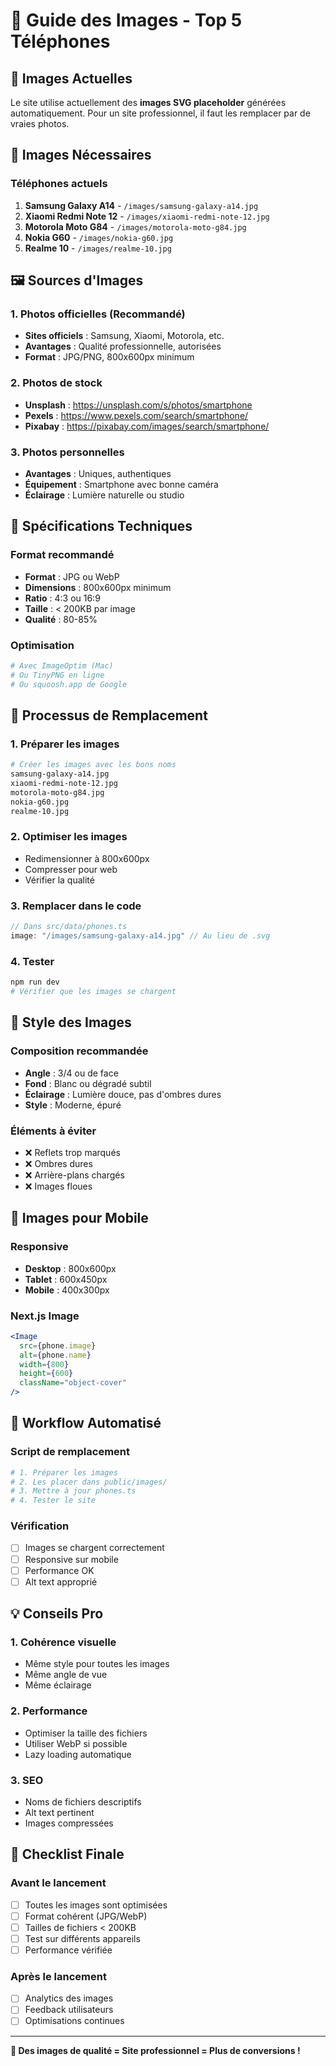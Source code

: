# 📸 Guide des Images - Top 5 Téléphones

## 🎯 Images Actuelles

Le site utilise actuellement des **images SVG placeholder** générées automatiquement. Pour un site professionnel, il faut les remplacer par de vraies photos.

## 📱 Images Nécessaires

### Téléphones actuels
1. **Samsung Galaxy A14** - `/images/samsung-galaxy-a14.jpg`
2. **Xiaomi Redmi Note 12** - `/images/xiaomi-redmi-note-12.jpg`
3. **Motorola Moto G84** - `/images/motorola-moto-g84.jpg`
4. **Nokia G60** - `/images/nokia-g60.jpg`
5. **Realme 10** - `/images/realme-10.jpg`

## 🖼️ Sources d'Images

### 1. Photos officielles (Recommandé)
- **Sites officiels** : Samsung, Xiaomi, Motorola, etc.
- **Avantages** : Qualité professionnelle, autorisées
- **Format** : JPG/PNG, 800x600px minimum

### 2. Photos de stock
- **Unsplash** : https://unsplash.com/s/photos/smartphone
- **Pexels** : https://www.pexels.com/search/smartphone/
- **Pixabay** : https://pixabay.com/images/search/smartphone/

### 3. Photos personnelles
- **Avantages** : Uniques, authentiques
- **Équipement** : Smartphone avec bonne caméra
- **Éclairage** : Lumière naturelle ou studio

## 📐 Spécifications Techniques

### Format recommandé
- **Format** : JPG ou WebP
- **Dimensions** : 800x600px minimum
- **Ratio** : 4:3 ou 16:9
- **Taille** : < 200KB par image
- **Qualité** : 80-85%

### Optimisation
```bash
# Avec ImageOptim (Mac)
# Ou TinyPNG en ligne
# Ou squoosh.app de Google
```

## 🔄 Processus de Remplacement

### 1. Préparer les images
```bash
# Créer les images avec les bons noms
samsung-galaxy-a14.jpg
xiaomi-redmi-note-12.jpg
motorola-moto-g84.jpg
nokia-g60.jpg
realme-10.jpg
```

### 2. Optimiser les images
- Redimensionner à 800x600px
- Compresser pour web
- Vérifier la qualité

### 3. Remplacer dans le code
```typescript
// Dans src/data/phones.ts
image: "/images/samsung-galaxy-a14.jpg" // Au lieu de .svg
```

### 4. Tester
```bash
npm run dev
# Vérifier que les images se chargent
```

## 🎨 Style des Images

### Composition recommandée
- **Angle** : 3/4 ou de face
- **Fond** : Blanc ou dégradé subtil
- **Éclairage** : Lumière douce, pas d'ombres dures
- **Style** : Moderne, épuré

### Éléments à éviter
- ❌ Reflets trop marqués
- ❌ Ombres dures
- ❌ Arrière-plans chargés
- ❌ Images floues

## 📱 Images pour Mobile

### Responsive
- **Desktop** : 800x600px
- **Tablet** : 600x450px
- **Mobile** : 400x300px

### Next.js Image
```jsx
<Image
  src={phone.image}
  alt={phone.name}
  width={800}
  height={600}
  className="object-cover"
/>
```

## 🚀 Workflow Automatisé

### Script de remplacement
```bash
# 1. Préparer les images
# 2. Les placer dans public/images/
# 3. Mettre à jour phones.ts
# 4. Tester le site
```

### Vérification
- [ ] Images se chargent correctement
- [ ] Responsive sur mobile
- [ ] Performance OK
- [ ] Alt text approprié

## 💡 Conseils Pro

### 1. Cohérence visuelle
- Même style pour toutes les images
- Même angle de vue
- Même éclairage

### 2. Performance
- Optimiser la taille des fichiers
- Utiliser WebP si possible
- Lazy loading automatique

### 3. SEO
- Noms de fichiers descriptifs
- Alt text pertinent
- Images compressées

## 🎯 Checklist Finale

### Avant le lancement
- [ ] Toutes les images sont optimisées
- [ ] Format cohérent (JPG/WebP)
- [ ] Tailles de fichiers < 200KB
- [ ] Test sur différents appareils
- [ ] Performance vérifiée

### Après le lancement
- [ ] Analytics des images
- [ ] Feedback utilisateurs
- [ ] Optimisations continues

---

**📸 Des images de qualité = Site professionnel = Plus de conversions !** 